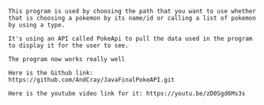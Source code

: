 
	This program is used by choosing the path that you want to use whether that is choosing a pokemon by its name/id or calling a list of pokemon by using a type.
	
	It's using an API called PokeApi to pull the data used in the program to display it for the user to see.
	
	The program now works really well
	
	Here is the Github link:   https://github.com/AndCray/JavaFinalPokeAPI.git
	
	Here is the youtube video link for it: https://youtu.be/zD0Sgd6Ms3s